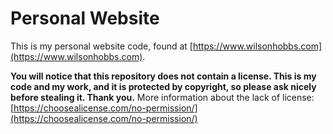 # Personal Website

This is my personal website code, found at [https://www.wilsonhobbs.com](https://www.wilsonhobbs.com).

**You will notice that this repository does not contain a license. This is my code and my work, and it is protected by copyright, so please ask nicely before stealing it. Thank you.** More information about the lack of license: [https://choosealicense.com/no-permission/](https://choosealicense.com/no-permission/)